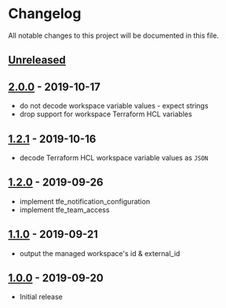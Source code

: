 # Changelog

All notable changes to this project will be documented in this file.

## [Unreleased]

## [2.0.0] - 2019-10-17

- do not decode workspace variable values - expect strings
- drop support for workspace Terraform HCL variables

## [1.2.1] - 2019-10-16

- decode Terraform HCL workspace variable values as `JSON`

## [1.2.0] - 2019-09-26

- implement tfe_notification_configuration
- implement tfe_team_access

## [1.1.0] - 2019-09-21

- output the managed workspace's id & external_id

## [1.0.0] - 2019-09-20

- Initial release

[Unreleased]: https://github.com/nephosolutions/terraform-google-gcp-project/compare/v2.0.0...HEAD
[2.0.0]: https://github.com/nephosolutions/terraform-google-gcp-project/compare/v1.2.1...v2.0.0
[1.2.1]: https://github.com/nephosolutions/terraform-google-gcp-project/compare/v1.2.0...v1.2.1
[1.2.0]: https://github.com/nephosolutions/terraform-google-gcp-project/compare/v1.1.0...v1.2.0
[1.1.0]: https://github.com/nephosolutions/terraform-google-gcp-project/compare/v1.0.0...v1.1.0
[1.0.0]: https://github.com/nephosolutions/terraform-google-gcp-project/releases/tag/v1.0.0
